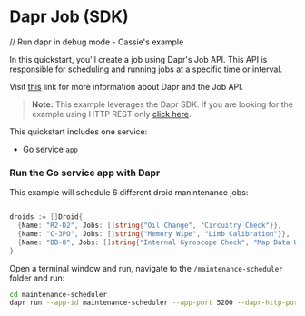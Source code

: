 # Dapr Job (SDK)

// Run dapr in debug mode - Cassie's example

In this quickstart, you'll create a job using Dapr's Job API. This API is responsible for scheduling and running jobs at a specific time or interval.

Visit [this](https://docs.dapr.io/developing-applications/building-blocks/jobs/) link for more information about Dapr and the Job API.

> **Note:** This example leverages the Dapr SDK.  If you are looking for the example using HTTP REST only [click here](../http).

This quickstart includes one service:
 
- Go service `app`

### Run the Go service app with Dapr

This example will schedule 6 different droid manintenance jobs:

```go

droids := []Droid{
  {Name: "R2-D2", Jobs: []string{"Oil Change", "Circuitry Check"}},
  {Name: "C-3PO", Jobs: []string{"Memory Wipe", "Limb Calibration"}},
  {Name: "BB-8", Jobs: []string{"Internal Gyroscope Check", "Map Data Update"}},
}
```

Open a terminal window and run, navigate to the `/maintenance-scheduler` folder and run:

<!-- STEP
name: Run sidecar
output_match_mode: substring
expected_stdout_lines:
  - 'Scheduler stream connected'
  - 'schedulejob - success'
  - 'job 0 received'
  - 'extracted payload: {db-backup {my-prod-db /backup-dir}}'
  - 'job 1 received'
  - 'extracted payload: {db-backup {my-prod-db /backup-dir}}'
  - 'job 2 received'
  - 'extracted payload: {db-backup {my-prod-db /backup-dir}}'
  - 'getjob - resp: &{prod-db-backup @every 1s 10   value:"{\"task\":\"db-backup\",\"metadata\":{\"db_name\":\"my-prod-db\",\"backup_location\":\"/backup-dir\"}}"}'
  - 'deletejob - success'
background: true
sleep: 30
timeout_seconds: 60
-->

```bash
cd maintenance-scheduler
dapr run --app-id maintenance-scheduler --app-port 5200 --dapr-http-port 5280 --dapr-grpc-port 5281 -- go run .
```

<!-- END_STEP -->
